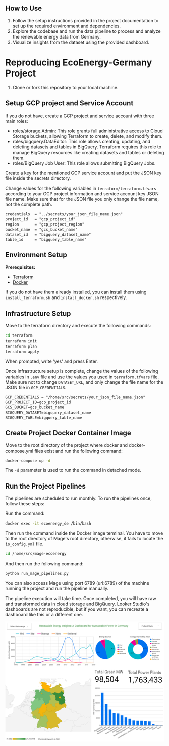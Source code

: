## How to Use

1. Follow the setup instructions provided in the project documentation to set up the required environment and dependencies.
2. Explore the codebase and run the data pipeline to process and analyze the renewable energy data from Germany.
3. Visualize insights from the dataset using the provided dashboard.

# Reproducing EcoEnergy-Germany Project

1. Clone or fork this repository to your local machine.

## Setup GCP project and Service Account

If you do not have, create a GCP project and service account with three main roles:

- roles/storage.Admin: This role grants full administrative access to Cloud Storage buckets, allowing Terraform to create, delete, and modify them.
- roles/bigquery.DataEditor: This role allows creating, updating, and deleting datasets and tables in BigQuery. Terraform requires this role to manage BigQuery resources like creating datasets and tables or deleting them.
- roles/BigQuery Job User: This role allows submitting BigQuery Jobs.

Create a key for the mentioned GCP service account and put the JSON key file inside the secrets directory.

Change values for the following variables in `terraform/terraform.tfvars` according to your GCP project information and service account key JSON file name. Make sure that for the JSON file you only change the file name, not the complete path.

```plaintext
credentials  = "../secrets/your_json_file_name.json"
project_id   = "gcp_project_id"
region       = "gcp_project_region"
bucket_name  = "gcs_bucket_name"
dataset_id   = "bigquery_dataset_name"
table_id     = "bigquery_table_name"
```

## Environment Setup

**Prerequisites:**

- [Terraform](https://developer.hashicorp.com/terraform/install)
- [Docker](https://www.docker.com/products/docker-desktop/)

If you do not have them already installed, you can install them using `install_terraform.sh` and `install_docker.sh` respectively.

## Infrastructure Setup

Move to the terraform directory and execute the following commands:

```bash
cd terraform
terraform init
terraform plan
terraform apply
```

When prompted, write 'yes' and press Enter.

Once infrastructure setup is complete, change the values of the following variables in `.env` file and use the values you used in `terraform.tfvars` file. Make sure not to change `DATASET_URL`, and only change the file name for the JSON file in `GCP_CREDENTIALS`.

```plaintext
GCP_CREDENTIALS = "/home/src/secrets/your_json_file_name.json"
GCP_PROJECT_ID=gcp_project_id
GCS_BUCKET=gcs_bucket_name
BIGQUERY_DATASET=bigquery_dataset_name
BIGQUERY_TABLE=bigquery_table_name
```

## Create Project Docker Container Image

Move to the root directory of the project where docker and docker-compose.yml files exist and run the following command:

```bash
docker-compose up -d
```

The `-d` parameter is used to run the command in detached mode.

## Run the Project Pipelines

The pipelines are scheduled to run monthly. To run the pipelines once, follow these steps:

Run the command:

```bash
docker exec -it ecoenergy_de /bin/bash
```

Then run the command inside the Docker image terminal. You have to move to the root directory of Mage's root directory, otherwise, it fails to locate the `io_config.yml` file.

```bash
cd /home/src/mage-ecoenergy
```

And then run the following command:

```bash
python run_mage_pipelines.py
```

You can also access Mage using port 6789 (url:6789) of the machine running the project and run the pipeline manually.

The pipeline execution will take time. Once completed, you will have raw and transformed data in cloud storage and BigQuery. Looker Studio's dashboards are not reproducible, but if you want, you can recreate a dashboard like this or a different one.

![Dashboard](../img/dashboard.png)

